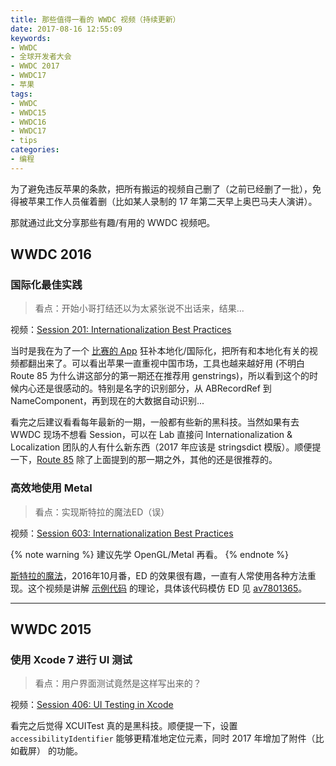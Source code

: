```yaml
---
title: 那些值得一看的 WWDC 视频（持续更新）
date: 2017-08-16 12:55:09
keywords:
- WWDC
- 全球开发者大会
- WWDC 2017
- WWDC17
- 苹果
tags:
- WWDC
- WWDC15
- WWDC16
- WWDC17
- tips
categories:
- 编程
---
```


为了避免违反苹果的条款，把所有搬运的视频自己删了（之前已经删了一批），免得被苹果工作人员催着删（比如某人录制的 17 年第二天早上奥巴马夫人演讲）。

那就通过此文分享那些有趣/有用的 WWDC 视频吧。

<!-- more -->

## WWDC 2016

### 国际化最佳实践

> 看点：开始小哥打结还以为太紧张说不出话来，结果...

视频：[Session 201: Internationalization Best Practices](https://developer.apple.com/videos/play/wwdc2016/201/)

当时是我在为了一个 [比赛的 App](https://github.com/ApolloZhu/FBLA-2017-NLC) 狂补本地化/国际化，把所有和本地化有关的视频都翻出来了。可以看出苹果一直重视中国市场，工具也越来越好用 (不明白 Route 85 为什么讲这部分的第一期还在推荐用 genstrings)，所以看到这个的时候内心还是很感动的。特别是名字的识别部分，从 ABRecordRef 到 NameComponent，再到现在的大数据自动识别...

看完之后建议看看每年最新的一期，一般都有些新的黑科技。当然如果有去 WWDC 现场不想看 Session，可以在 Lab 直接问 Internationalization & Localization 团队的人有什么新东西（2017 年应该是 stringsdict 模版）。顺便提一下，[Route 85](https://youtu.be/--0Plt3vyt4?list=PLOU2XLYxmsIKGQekfmV0Qk52qLG5LU2jO) 除了上面提到的那一期之外，其他的还是很推荐的。

### 高效地使用 Metal

> 看点：实现斯特拉的魔法ED（误）

视频：[Session 603: Internationalization Best Practices](https://developer.apple.com/videos/play/wwdc2016/603/)

{% note warning %}
建议先学 OpenGL/Metal 再看。
{% endnote %}

[斯特拉的魔法](https://bangumi.bilibili.com/anime/5540)，2016年10月番，ED 的效果很有趣，一直有人常使用各种方法重现。这个视频是讲解 [示例代码](https://developer.apple.com/library/content/samplecode/AdoptingMetalII) 的理论，具体该代码模仿 ED 见 [av7801365](https://www.bilibili.com/video/av7801365/)。

----

## WWDC 2015

### 使用 Xcode 7 进行 UI 测试

> 看点：用户界面测试竟然是这样写出来的？

视频：[Session 406: UI Testing in Xcode](https://developer.apple.com/videos/play/wwdc2015/406/)

看完之后觉得 XCUITest 真的是黑科技。顺便提一下，设置`accessibilityIdentifier` 能够更精准地定位元素，同时 2017 年增加了附件（比如截屏） 的功能。
